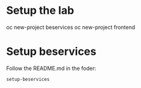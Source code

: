 # Setup the lab

oc new-project beservices
oc new-project frontend

# Setup beservices

Follow the README.md in the foder:

    setup-beservices